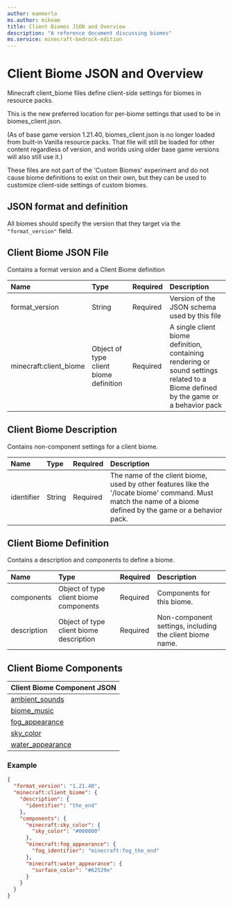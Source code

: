 ```yaml
---
author: mammerla
ms.author: mikeam
title: Client Biomes JSON and Overview
description: "A reference document discussing biomes"
ms.service: minecraft-bedrock-edition
---
```


# Client Biome JSON and Overview

Minecraft client_biome files define client-side settings for biomes in resource packs.

This is the new preferred location for per-biome settings that used to be in biomes_client.json.

(As of base game version 1.21.40, biomes_client.json is no longer loaded from built-in Vanilla resource packs. That file will still be loaded for other content regardless of version, and worlds using older base game versions will also still use it.)

These files are not part of the 'Custom Biomes' experiment and do not cause biome definitions to exist on their own, but they can be used to customize client-side settings of custom biomes.

## JSON format and definition

All biomes should specify the version that they target via the `"format_version"` field. 

## Client Biome JSON File

Contains a format version and a Client Biome definition

|Name |Type |Required |Description |
|:-----------|:-----------|:-------|:-----------|
|format_version| String| Required| Version of the JSON schema used by this file|
|minecraft:client_biome| Object of type client biome definition| Required| A single client biome definition, containing rendering or sound settings related to a Biome defined by the game or a behavior pack|

## Client Biome Description

Contains non-component settings for a client biome.

|Name |Type |Required |Description |
|:-----------|:-----------|:-------|:-----------|
|identifier| String| Required| The name of the client biome, used by other features like the '/locate biome' command. Must match the name of a biome defined by the game or a behavior pack.|

## Client Biome Definition

Contains a description and components to define a biome.

|Name |Type |Required |Description |
|:-----------|:-----------|:-------|:-----------|
|components| Object of type client biome components| Required| Components for this biome.|
|description| Object of type client biome description| Required| Non-component settings, including the client biome name.|

## Client Biome Components
|Client Biome Component JSON |
|:-----|
|[ambient_sounds](./Components/minecraftClientBiomes_ambient_sounds.md)|
|[biome_music](./Components/minecraftClientBiomes_biome_music.md)|
|[fog_appearance](./Components/minecraftClientBiomes_fog_appearance.md)|
|[sky_color](./Components/minecraftClientBiomes_sky_color.md)|
|[water_appearance](./Components/minecraftClientBiomes_water_appearance.md)|


### Example

```json
{
  "format_version": "1.21.40",
  "minecraft:client_biome": {
    "description": {
      "identifier": "the_end"
    },
    "components": {
      "minecraft:sky_color": {
        "sky_color": "#000000"
      },
      "minecraft:fog_appearance": {
        "fog_identifier": "minecraft:fog_the_end"
      },
      "minecraft:water_appearance": {
        "surface_color": "#62529e"
      }
    }
  }
}
```
